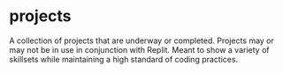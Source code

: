 # projects

A collection of projects that are underway or completed. 
Projects may or may not be in use in conjunction with Replit. 
Meant to show a variety of skillsets while maintaining a high standard of coding practices. 
